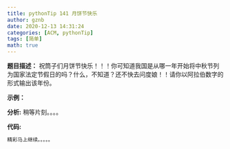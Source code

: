 ```yaml
---
title: pythonTip 141 月饼节快乐
author: gznb
date: 2020-12-13 14:31:24
categories: [ACM, pythonTip]
tags: [简单]
math: true
---
```


**题目描述：**
祝筒子们月饼节快乐！！！你可知道我国是从哪一年开始将中秋节列为国家法定节假日的吗？什么，不知道？还不快去问度娘！！请你以阿拉伯数字的形式输出该年份。

**示例：**


**分析:**
稍等片刻。。。。

**代码:**
```python
精彩马上继续。。。。。
```
